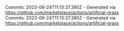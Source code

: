 Commits: 2023-06-24T11:13:37.390Z - Generated via https://github.com/marketplace/actions/artificial-grass
<br>
Commits: 2023-06-24T11:13:37.390Z - Generated via https://github.com/marketplace/actions/artificial-grass
<br>
